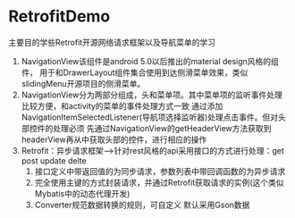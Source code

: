 # RetrofitDemo
 主要目的学些Retrofit开源网络请求框架以及导航菜单的学习
 1. NavigationView该组件是android 5.0以后推出的material design风格的组件，
    用于和DrawerLayout组件集合使用到达侧滑菜单效果，类似slidingMenu开源项目的侧滑菜单。
 2. NavigationView分为两部分组成，头和菜单项。其中菜单项的监听事件处理比较方便，和activity的菜单的事件处理方式一致
    通过添加NavigationItemSelectedListener(导航项选择监听器)处理点击事件。但对头部控件的处理必须
    先通过NavigationView的getHeaderView方法获取到headerView再从中获取头部的控件，进行相应的操作
 3. Retrofit：异步请求框架-->针对rest风格的api采用接口的方式进行处理：get post update delte
    1. 接口定义中带返回值的为同步请求，参数列表中带回调函数的为异步请求
    2. 完全使用主键的方式封装请求，并通过Retrofit获取请求的实例(这个类似Mybatis中的动态代理开发)
    3. Converter规范数据转换的规则，可自定义 默认采用Gson数据